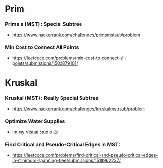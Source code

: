# Prim
### Prims's (MST) : Special Subtree
* https://www.hackerrank.com/challenges/primsmstsub/problem
### Min Cost to Connect All Points
* https://leetcode.com/problems/min-cost-to-connect-all-points/submissions/1502879101/

# Kruskal
### Kruskal (MST) : Really Special Subtree
* https://www.hackerrank.com/challenges/kruskalmstrsub/problem
### Optimize Water Supplies
* int my Visual Studio 😉
### Find Critical and Pseudo-Critical Edges in MST:
* https://leetcode.com/problems/find-critical-and-pseudo-critical-edges-in-minimum-spanning-tree/submissions/1519962237/
